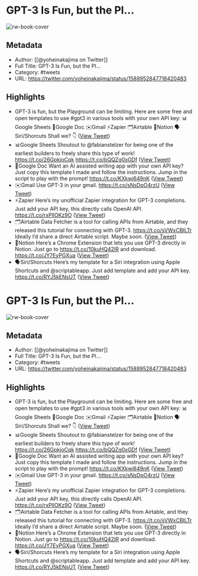 # GPT-3 Is Fun, but the Pl...

![rw-book-cover](https://pbs.twimg.com/profile_images/1452754543217831938/T2O-66Yy.jpg)

## Metadata
- Author: [[@yoheinakajima on Twitter]]
- Full Title: GPT-3 Is Fun, but the Pl...
- Category: #tweets
- URL: https://twitter.com/yoheinakajima/status/1588952847718420483

## Highlights
- GPT-3 is fun, but the Playground can be limiting.
  Here are some free and open templates to use #gpt3 in various tools with your own API key:
  📊Google Sheets
  📝Google Doc
  ✉️Gmail
  ⚡️Zapier
  🗂Airtable
  📄Notion
  🗣Siri/Shorcuts
  Shall we? 👇 ([View Tweet](https://twitter.com/yoheinakajima/status/1588952847718420483))
- 📊Google Sheets
  Shoutout to @fabianstelzer for being one of the earliest builders to freely share this type of work!
  https://t.co/26GpkjoCqk https://t.co/bQQZg0xGDf ([View Tweet](https://twitter.com/yoheinakajima/status/1588952849748488193))
- 📝Google Doc
  Want an AI assisted writing app with your own API key? Just copy this template I made and follow the instructions.
  Jump in the script to play with the prompt!
  https://t.co/KXkwi649nK ([View Tweet](https://twitter.com/yoheinakajima/status/1588952851845644289))
- ✉️Gmail
  Use GPT-3 in your gmail. https://t.co/sNsDpO4rzU ([View Tweet](https://twitter.com/yoheinakajima/status/1588952853288488960))
- ⚡️Zapier
  Here’s my unofficial Zapier integration for GPT-3 completions. Just add your API key, this directly calls OpenAI API. https://t.co/rxPllOKz9O ([View Tweet](https://twitter.com/yoheinakajima/status/1588952855024893953))
- 🗂Airtable
  Data Fetcher is a tool for calling APIs from Airtable, and they released this tutorial for connecting with GPT-3.
  https://t.co/sVWxCBILTr
  Ideally I’d share a direct Airtable script. Maybe soon. ([View Tweet](https://twitter.com/yoheinakajima/status/1588952857059143680))
- 📄Notion
  Here’s a Chrome Extension that lets you use GPT-3 directly in Notion.
  Just go to https://t.co/10kuHQ42IR and download. https://t.co/JY7EyPGXua ([View Tweet](https://twitter.com/yoheinakajima/status/1588952858850111489))
- 🗣Siri/Shorcuts
  Here’s my template for a Siri integration using Apple Shortcuts and @scriptableapp.
  Just add template and add your API key. https://t.co/RYJ5kENsUT ([View Tweet](https://twitter.com/yoheinakajima/status/1588952860506882050))
# GPT-3 Is Fun, but the Pl...

![rw-book-cover](https://pbs.twimg.com/profile_images/1452754543217831938/T2O-66Yy.jpg)

## Metadata
- Author: [[@yoheinakajima on Twitter]]
- Full Title: GPT-3 Is Fun, but the Pl...
- Category: #tweets
- URL: https://twitter.com/yoheinakajima/status/1588952847718420483

## Highlights
- GPT-3 is fun, but the Playground can be limiting.
  Here are some free and open templates to use #gpt3 in various tools with your own API key:
  📊Google Sheets
  📝Google Doc
  ✉️Gmail
  ⚡️Zapier
  🗂Airtable
  📄Notion
  🗣Siri/Shorcuts
  Shall we? 👇 ([View Tweet](https://twitter.com/yoheinakajima/status/1588952847718420483))
- 📊Google Sheets
  Shoutout to @fabianstelzer for being one of the earliest builders to freely share this type of work!
  https://t.co/26GpkjoCqk https://t.co/bQQZg0xGDf ([View Tweet](https://twitter.com/yoheinakajima/status/1588952849748488193))
- 📝Google Doc
  Want an AI assisted writing app with your own API key? Just copy this template I made and follow the instructions.
  Jump in the script to play with the prompt!
  https://t.co/KXkwi649nK ([View Tweet](https://twitter.com/yoheinakajima/status/1588952851845644289))
- ✉️Gmail
  Use GPT-3 in your gmail. https://t.co/sNsDpO4rzU ([View Tweet](https://twitter.com/yoheinakajima/status/1588952853288488960))
- ⚡️Zapier
  Here’s my unofficial Zapier integration for GPT-3 completions. Just add your API key, this directly calls OpenAI API. https://t.co/rxPllOKz9O ([View Tweet](https://twitter.com/yoheinakajima/status/1588952855024893953))
- 🗂Airtable
  Data Fetcher is a tool for calling APIs from Airtable, and they released this tutorial for connecting with GPT-3.
  https://t.co/sVWxCBILTr
  Ideally I’d share a direct Airtable script. Maybe soon. ([View Tweet](https://twitter.com/yoheinakajima/status/1588952857059143680))
- 📄Notion
  Here’s a Chrome Extension that lets you use GPT-3 directly in Notion.
  Just go to https://t.co/10kuHQ42IR and download. https://t.co/JY7EyPGXua ([View Tweet](https://twitter.com/yoheinakajima/status/1588952858850111489))
- 🗣Siri/Shorcuts
  Here’s my template for a Siri integration using Apple Shortcuts and @scriptableapp.
  Just add template and add your API key. https://t.co/RYJ5kENsUT ([View Tweet](https://twitter.com/yoheinakajima/status/1588952860506882050))
